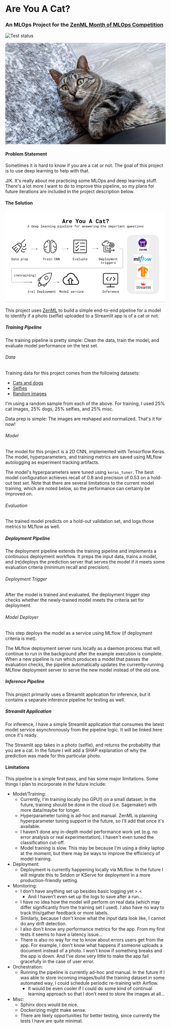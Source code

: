 # Are You A Cat?
### An MLOps Project for the [ZenML Month of MLOps Competition](https://blog.zenml.io/mlops-competition/)

![Test status](https://github.com/MarinaWyss/zenml-mlops-competition/workflows/run-tests/badge.svg)

![my cat](https://github.com/MarinaWyss/are-you-a-cat/blob/main/_assets/cat.jpg?raw=true)

#### Problem Statement
Sometimes it is hard to know if you are a cat or not. The goal of this project is to use deep learning to help with that.

J/K. It's really about me practicing some MLOps and deep learning stuff. There's a lot more I want to do to improve this pipeline, so my plans for future iterations are included in the project description below.

#### The Solution

![pipeline](https://github.com/MarinaWyss/are-you-a-cat/blob/main/_assets/pipeline.png?raw=true)

This project uses [ZenML](https://zenml.io/home) to build a simple end-to-end pipeline for a model to identify if a photo (selfie) uploaded to a Streamlit app is of a cat or not.

##### Training Pipeline

The training pipeline is pretty simple: Clean the data, train the model, and evaluate model performance on the test set.

###### Data

Training data for this project comes from the following datasets:
- [Cats and dogs](https://github.com/rpeden/cat-or-not/releases)
- [Selfies](https://www.kaggle.com/datasets/jigrubhatt/selfieimagedetectiondataset)
- [Random images](https://www.kaggle.com/datasets/shamsaddin97/image-captioning-dataset-random-images?resource=download)

I'm using a random sample from each of the above. For training, I used 25% cat images, 25% dogs, 25% selfies, and 25% misc.

Data prep is simple: The images are reshaped and normalized. That's it for now!

###### Model

The model for this project is a 2D CNN, implemented with Tensorflow Keras. The model, hyperparameters, and training metrics are saved using MLflow autologging as experiment tracking artifacts.

The model's hyperparameters were tuned using `keras_tuner`. The best model configuration achieves recall of 0.8 and precision of 0.53 on a hold-out test set. Note that there are several limitations to the current model training, which are noted below, so the performance can certainly be improved on.

###### Evaluation

The trained model predicts on a hold-out validation set, and logs those metrics to MLflow as well.

##### Deployment Pipeline

The deployment pipeline extends the training pipeline and implements a continuous deployment workflow. It preps the input data, trains a model, and (re)deploys the prediction server that serves the model if it meets some evaluation criteria (minimum recall and precision).

###### Deployment Trigger

After the model is trained and evaluated, the deployment trigger step checks whether the newly-trained model meets the criteria set for deployment.

###### Model Deployer

This step deploys the model as a service using MLflow (if deployment criteria is met). 

The MLflow deployment server runs locally as a daemon process that will continue to run in the background after the example execution is complete. When a new pipeline is run which produces a model that passes the evaluation checks, the pipeline automatically updates the currently-running MLflow deployment server to serve the new model instead of the old one.

##### Inference Pipeline

This project primarily uses a Streamlit application for inference, but it contains a separate inference pipeline for testing as well.

##### Streamlit Application

For inference, I have a simple Streamlit application that consumes the latest model service asynchronously from the pipeline logic. It will be linked here once it's ready.

The Streamlit app takes in a photo (selfie), and returns the probability that you are a cat. In the future I will add a SHAP explanation of why the prediction was made for this particular photo.

#### Limitations

This pipeline is a simple first pass, and has some major limitations. Some things I plan to incorporate in the future include:

- Model/Training:
  - Currently, I'm training locally (no GPU!) on a small dataset. In the future, training should be done in the cloud (i.e. Sagemaker) with more data/maybe for longer.
  - Hyperparameter tuning is ad-hoc and manual. ZenML is planning hyperparameter tuning support in the future, so I'll add that once it's available.
  - I haven't done any in-depth model performance work yet (e.g. no error analysis or real experimentation). I haven't even tuned the classification cut-off.
  - Model training is slow. This may be because I'm using a dinky laptop at the moment, but there may be ways to improve the efficiency of model training.
- Deployment:
  - Deployment is currently happening locally via MLflow. In the future I will migrate this to Seldon or KServe for deployment in a more production-friendly setting.
- Monitoring:
  - I don't have anything set up besides basic logging yet >.<
    - And I haven't even set up the logs to save after a run...
  - I have no idea how the model will perform on real data (which may differ significantly from the training set I used). I also have no way to track this/gather feedback or more labels.
  - Similarly, because I don't know what the input data look like, I cannot do any drift detection.
  - I also don't know any performance metrics for the app. From my first tests it seems to have a latency issue...
  - There is also no way for me to know about errors users get from the app. For example, I don't know what happens if someone uploads a document instead of a photo. I won't know if something breaks and the app is down. And I've done very little to make the app fail gracefully in the case of user error.
- Orchestration:
  - Running the pipeline is currently ad-hoc and manual. In the future if I was able to store incoming images/build the training dataset in some automated way, I could schedule periodic re-training with Airflow.
    - It would be even cooler if I could do some kind of continual learning approach so that I don't need to store the images at all...
- Misc:
  - Sphinx docs would be nice.
  - Dockerizing might make sense.
  - There are likely opportunities for better testing, since currently the tests I have are quite minimal.
